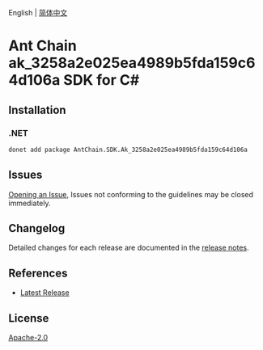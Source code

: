English | [简体中文](README-CN.md)

# Ant Chain ak_3258a2e025ea4989b5fda159c64d106a SDK for C#

## Installation

### .NET

```bash
donet add package AntChain.SDK.Ak_3258a2e025ea4989b5fda159c64d106a
```

## Issues

[Opening an Issue](https://github.com/alipay/antchain-openapi-prod-sdk/issues/new), Issues not conforming to the guidelines may be closed immediately.

## Changelog

Detailed changes for each release are documented in the [release notes](./ChangeLog.md).

## References

* [Latest Release](https://github.com/alipay/antchain-openapi-prod-sdk/)

## License

[Apache-2.0](http://www.apache.org/licenses/LICENSE-2.0)
